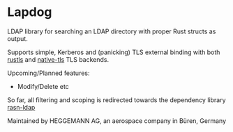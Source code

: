# Lapdog

LDAP library for searching an LDAP directory with proper Rust structs as output.

Supports simple, Kerberos and (panicking) TLS external binding with both [rustls](https://crates.io/crates/rustls) and [native-tls](https://crates.io/crates/native-tls) TLS backends.

Upcoming/Planned features:
- Modify/Delete etc

So far, all filtering and scoping is redirected towards the dependency library [rasn-ldap](https://crates.io/crates/rasn-ldap)

Maintained by HEGGEMANN AG, an aerospace company in Büren, Germany
